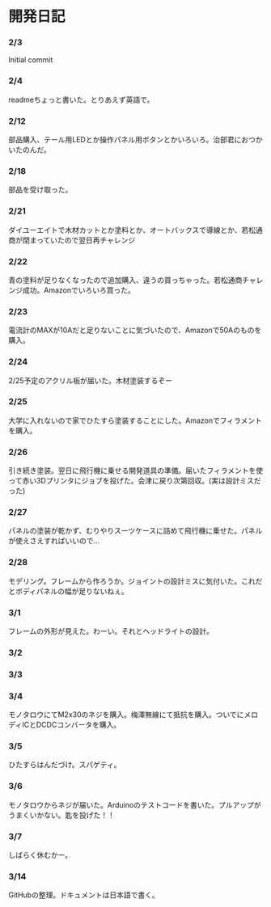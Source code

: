 # 開発日記

### 2/3

Initial commit

### 2/4

readmeちょっと書いた。とりあえず英語で。

### 2/12

部品購入、テール用LEDとか操作パネル用ボタンとかいろいろ。治部君におつかいたのんだ。

### 2/18

部品を受け取った。

### 2/21

ダイユーエイトで木材カットとか塗料とか、オートバックスで導線とか、若松通商が閉まっていたので翌日再チャレンジ

### 2/22

青の塗料が足りなくなったので追加購入、違うの買っちゃった。若松通商チャレンジ成功。Amazonでいろいろ買った。

### 2/23

電流計のMAXが10Aだと足りないことに気づいたので、Amazonで50Aのものを購入。

### 2/24

2/25予定のアクリル板が届いた。木材塗装するぞー

### 2/25

大学に入れないので家でひたすら塗装することにした。Amazonでフィラメントを購入。

### 2/26

引き続き塗装。翌日に飛行機に乗せる開発道具の準備。届いたフィラメントを使って赤い3Dプリンタにジョブを投げた。会津に戻り次第回収。(実は設計ミスだった)

### 2/27

パネルの塗装が乾かず、むりやりスーツケースに詰めて飛行機に乗せた。パネルが使えさえすればいいので…

### 2/28

モデリング。フレームから作ろうか。ジョイントの設計ミスに気付いた。これだとボディパネルの幅が足りないねぇ。

### 3/1

フレームの外形が見えた。わーい。それとヘッドライトの設計。

### 3/2

### 3/3

### 3/4

モノタロウにてM2x30のネジを購入。梅澤無線にて抵抗を購入。ついでにメロディICとDCDCコンバータを購入。

### 3/5

ひたすらはんだづけ。スパゲティ。

### 3/6

モノタロウからネジが届いた。Arduinoのテストコードを書いた。プルアップがうまくいかない。匙を投げた！！

### 3/7

しばらく休むかー。

### 3/14

GitHubの整理。ドキュメントは日本語で書く。